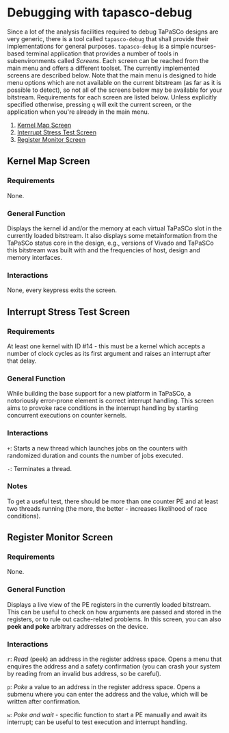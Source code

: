 Debugging with tapasco-debug
============================

Since a lot of the analysis facilities required to debug TaPaSCo designs are
very generic, there is a tool called `tapasco-debug` that shall provide their
implementations for general purposes. `tapasco-debug` is a simple ncurses-based
terminal application that provides a number of tools in subenvironments called
_Screens_. Each screen can be reached from the main menu and offers a different
toolset. The currently implemented screens are described below. Note that the
main menu is designed to hide menu options which are not available on the
current bitstream (as far as it is possible to detect), so not all of the
screens below may be available for your bitstream. Requirements for each screen
are listed below. Unless explicitly specified otherwise, pressing `q` will exit
the current screen, or the application when you're already in the main menu.

  1.  [Kernel Map Screen](#kernel-map)
  2.  [Interrupt Stress Test Screen](#intc-test)
  3.  [Register Monitor Screen](#monitor)

Kernel Map Screen <a name="kernel-map"/>
-----------------

### Requirements

None.

### General Function

Displays the kernel id and/or the memory at each virtual TaPaSCo slot in the
currently loaded bitstream. It also displays some metainformation from the
TaPaSCo status core in the design, e.g., versions of Vivado and TaPaSCo this
bitstream was built with and the frequencies of host, design and memory
interfaces.

### Interactions

None, every keypress exits the screen.


Interrupt Stress Test Screen <a name="intc-test"/>
----------------------------

### Requirements

At least one kernel with ID #14 - this must be a kernel which accepts a number
of clock cycles as its first argument and raises an interrupt after that delay.

### General Function

While building the base support for a new platform in TaPaSCo, a notoriously
error-prone element is correct interrupt handling. This screen aims to provoke
race conditions in the interrupt handling by starting concurrent executions on
counter kernels.

### Interactions

`+`: Starts a new thread which launches jobs on the counters with randomized
     duration and counts the number of jobs executed.

`-`: Terminates a thread.

### Notes

To get a useful test, there should be more than one counter PE and at least two
threads running (the more, the better - increases likelihood of race conditions).


Register Monitor Screen <a name="monitor"/>
-----------------------

### Requirements

None.

### General Function

Displays a live view of the PE registers in the currently loaded bitstream. This
can be useful to check on how arguments are passed and stored in the registers,
or to rule out cache-related problems. In this screen, you can also
**peek and poke** arbitrary addresses on the device.

### Interactions

`r`: _Read_ (peek) an address in the register address space. Opens a menu that
     enquires the address and a safety confirmation (you can crash your system
     by reading from an invalid bus address, so be careful).

`p`: _Poke_ a value to an address in the register address space. Opens a submenu
     where you can enter the address and the value, which will be written after
     confirmation.

`w`: _Poke and wait_ - specific function to start a PE manually and await its
     interrupt; can be useful to test execution and interrupt handling.
